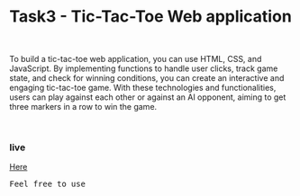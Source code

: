 <h1>Task3 - Tic-Tac-Toe Web application</h1></br>
<p>To build a tic-tac-toe web application, you can use HTML, CSS, and JavaScript. By implementing functions to handle user clicks, track game state, and check for winning conditions, you can create an interactive and engaging tic-tac-toe game. With these technologies and functionalities, users can play against each other or against an AI opponent, aiming to get three markers in a row to win the game.</p></br>

<h3>live</h3>
<a href = "https://refreshchildhood.netlify.app/">Here</a> </br>

<pre>Feel free to use</pre>
